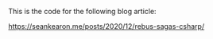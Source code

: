 This is the code for the following blog article:

https://seankearon.me/posts/2020/12/rebus-sagas-csharp/
